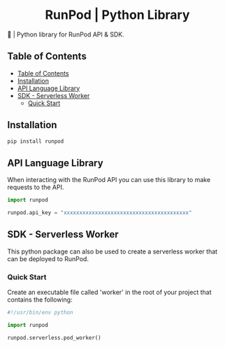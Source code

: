 <div align="center">
<h1>RunPod | Python Library </h1>
</div>

🐍 | Python library for RunPod API &amp; SDK.

## Table of Contents

- [Table of Contents](#table-of-contents)
- [Installation](#installation)
- [API Language Library](#api-language-library)
- [SDK - Serverless Worker](#sdk---serverless-worker)
  - [Quick Start](#quick-start)

## Installation

```bash
pip install runpod
```

## API Language Library

When interacting with the RunPod API you can use this library to make requests to the API.

```python
import runpod

runpod.api_key = "xxxxxxxxxxxxxxxxxxxxxxxxxxxxxxxxxxxxxxxx"
```

## SDK - Serverless Worker

This python package can also be used to create a serverless worker that can be deployed to RunPod.

### Quick Start

Create an executable file called 'worker' in the root of your project that contains the following:

```python
#!/usr/bin/env python

import runpod

runpod.serverless.pod_worker()
```
